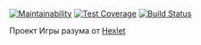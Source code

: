 [![Maintainability](https://api.codeclimate.com/v1/badges/4bade68a176c3cbe507b/maintainability)](https://codeclimate.com/github/Nick-bcm/frontend-project-lvl1/maintainability)
[![Test Coverage](https://api.codeclimate.com/v1/badges/a99a88d28ad37a79dbf6/test_coverage)](https://codeclimate.com/github/codeclimate/codeclimate/test_coverage)
[![Build Status](https://travis-ci.org/Nick-bcm/frontend-project-lvl1.svg?branch=master)](https://travis-ci.org/Nick-bcm/frontend-project-lvl1)

Проект Игры разума от [Hexlet](https://ru.hexlet.io/)
